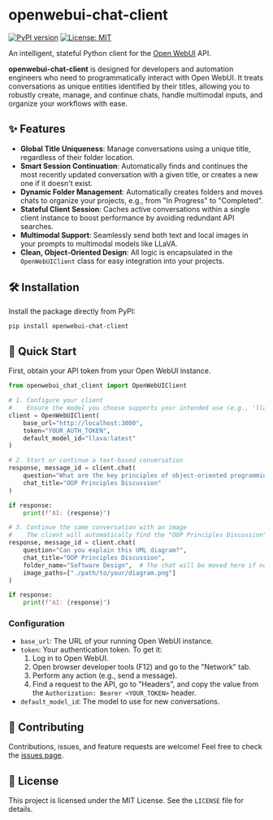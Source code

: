 # openwebui-chat-client

[![PyPI version](https://badge.fury.io/py/openwebui-chat-client.svg)](https://badge.fury.io/py/openwebui-chat-client)
[![License: MIT](https://img.shields.io/badge/License-MIT-yellow.svg)](https://opensource.org/licenses/MIT)

An intelligent, stateful Python client for the [Open WebUI](https://github.com/open-webui/open-webui) API.

**openwebui-chat-client** is designed for developers and automation engineers who need to programmatically interact with Open WebUI. It treats conversations as unique entities identified by their titles, allowing you to robustly create, manage, and continue chats, handle multimodal inputs, and organize your workflows with ease.

## ✨ Features

-   **Global Title Uniqueness**: Manage conversations using a unique title, regardless of their folder location.
-   **Smart Session Continuation**: Automatically finds and continues the most recently updated conversation with a given title, or creates a new one if it doesn't exist.
-   **Dynamic Folder Management**: Automatically creates folders and moves chats to organize your projects, e.g., from "In Progress" to "Completed".
-   **Stateful Client Session**: Caches active conversations within a single client instance to boost performance by avoiding redundant API searches.
-   **Multimodal Support**: Seamlessly send both text and local images in your prompts to multimodal models like LLaVA.
-   **Clean, Object-Oriented Design**: All logic is encapsulated in the `OpenWebUIClient` class for easy integration into your projects.

## 🛠️ Installation

Install the package directly from PyPI:

```bash
pip install openwebui-chat-client
```

## 🚀 Quick Start

First, obtain your API token from your Open WebUI instance.

```python
from openwebui_chat_client import OpenWebUIClient

# 1. Configure your client
#    Ensure the model you choose supports your intended use (e.g., 'llava:latest' for images).
client = OpenWebUIClient(
    base_url="http://localhost:3000",
    token="YOUR_AUTH_TOKEN",
    default_model_id="llava:latest"
)

# 2. Start or continue a text-based conversation
response, message_id = client.chat(
    question="What are the key principles of object-oriented programming?",
    chat_title="OOP Principles Discussion"
)

if response:
    print(f"AI: {response}")

# 3. Continue the same conversation with an image
#    The client will automatically find the "OOP Principles Discussion" chat.
response, message_id = client.chat(
    question="Can you explain this UML diagram?",
    chat_title="OOP Principles Discussion",
    folder_name="Software Design",  # The chat will be moved here if not already
    image_paths=["./path/to/your/diagram.png"]
)

if response:
    print(f"AI: {response}")
```

### Configuration

-   `base_url`: The URL of your running Open WebUI instance.
-   `token`: Your authentication token. To get it:
    1.  Log in to Open WebUI.
    2.  Open browser developer tools (F12) and go to the "Network" tab.
    3.  Perform any action (e.g., send a message).
    4.  Find a request to the API, go to "Headers", and copy the value from the `Authorization: Bearer <YOUR_TOKEN>` header.
-   `default_model_id`: The model to use for new conversations.

## 🤝 Contributing

Contributions, issues, and feature requests are welcome! Feel free to check the [issues page](https://github.com/Fu-Jie/openwebui-chat-client/issues).

## 📄 License

This project is licensed under the MIT License. See the `LICENSE` file for details.